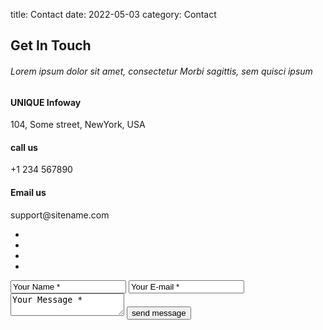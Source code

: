 title: Contact
date: 2022-05-03
category: Contact
<div class="inner_wrapper aboutUs-container fadeInLeft animated wow">
  <div class="container">
<div class="footer_wrapper" id="contact">
  <div class="container">
    <section class="page_section contact" id="contact">
      <div class="contact_section">
        <h2>Get In Touch</h2>
	<h6>Lorem ipsum dolor sit amet, consectetur Morbi sagittis, sem quisci ipsum</h6>
      </div>
      <div class="row">
        <div class="col-lg-4 wow fadeInLeft">	
		 <div class="contact_info">
                            <div class="detail">
                                <h4>UNIQUE Infoway</h4>
                                <p>104, Some street, NewYork, USA</p>
                            </div>
                            <div class="detail">
                                <h4>call us</h4>
                                <p>+1 234 567890</p>
                            </div>
                            <div class="detail">
                                <h4>Email us</h4>
                                <p>support@sitename.com</p>
                            </div> 
                        </div>
          <ul class="social_links">
            <li class="twitter animated bounceIn wow delay-02s"><a href="javascript:void(0)"><i class="fa fa-twitter"></i></a></li>
            <li class="facebook animated bounceIn wow delay-03s"><a href="javascript:void(0)"><i class="fa fa-facebook"></i></a></li>
            <li class="pinterest animated bounceIn wow delay-04s"><a href="javascript:void(0)"><i class="fa fa-pinterest"></i></a></li>
            <li class="gplus animated bounceIn wow delay-05s"><a href="javascript:void(0)"><i class="fa fa-google-plus"></i></a></li> 
          </ul>
        </div>
        <div class="col-lg-8 wow fadeInLeft delay-06s">
          <div class="form">
            <input class="input-text" type="text" name="" value="Your Name *" onFocus="if(this.value==this.defaultValue)this.value='';" onBlur="if(this.value=='')this.value=this.defaultValue;">
            <input class="input-text" type="text" name="" value="Your E-mail *" onFocus="if(this.value==this.defaultValue)this.value='';" onBlur="if(this.value=='')this.value=this.defaultValue;">
            <textarea class="input-text text-area" cols="0" rows="0" onFocus="if(this.value==this.defaultValue)this.value='';" onBlur="if(this.value=='')this.value=this.defaultValue;">Your Message *</textarea>
            <input class="input-btn" type="submit" value="send message">
          </div>
        </div>
      </div>
    </section>
  </div>
</div>
</div>
</div>